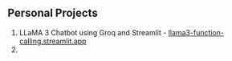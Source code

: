 ## Personal Projects

1. LLaMA 3 Chatbot using Groq and Streamlit - [llama3-function-calling.streamlit.app](llama3-function-calling.streamlit.app)
2. 
